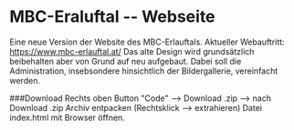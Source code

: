 # MBC-Eraluftal -- Webseite
Eine neue Version der Website des MBC-Erlauftals.
Aktueller Webauftritt: https://www.mbc-erlauftal.at/
Das alte Design wird grundsätzlich beibehalten aber von Grund auf neu aufgebaut. 
Dabei soll die Administration, insebsondere hinsichtlich der Bildergallerie, vereinfacht werden.

###Download
Rechts oben Button "Code" --> Download .zip --> nach Download .zip Archiv entpacken (Rechtsklick --> extrahieren) 
Datei index.html mit Browser öffnen.
